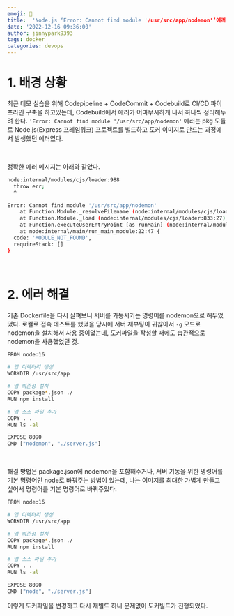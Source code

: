 ```yaml
---
emoji: 💫
title:  'Node.js ‘Error: Cannot find module '/usr/src/app/nodemon'’에러 해결'
date: '2022-12-16 09:36:00'
author: jinnypark9393
tags: docker
categories: devops
---
```


# 1. 배경 상황

최근 데모 실습을 위해 Codepipeline + CodeCommit + Codebuild로 CI/CD 파이프라인 구축을 하고있는데, Codebuild에서 에러가 어마무시하게 나서 하나씩 정리해두려 한다. `‘Error: Cannot find module '/usr/src/app/nodemon'` 에러는 pkg 모듈로 Node.js(Express 프레임워크) 프로젝트를 빌드하고 도커 이미지로 만드는 과정에서 발생했던 에러였다.

<br/>

정확한 에러 메시지는 아래와 같았다.

```bash
node:internal/modules/cjs/loader:988
  throw err;
  ^

Error: Cannot find module '/usr/src/app/nodemon'
    at Function.Module._resolveFilename (node:internal/modules/cjs/loader:985:15)
    at Function.Module._load (node:internal/modules/cjs/loader:833:27)
    at Function.executeUserEntryPoint [as runMain] (node:internal/modules/run_main:81:12)
    at node:internal/main/run_main_module:22:47 {
  code: 'MODULE_NOT_FOUND',
  requireStack: []
}
```

<br/>

# 2. 에러 해결

기존 Dockerfile을 다시 살펴보니 서버를 가동시키는 명령어를 nodemon으로 해두었었다. 로컬로 접속 테스트를 했었을 당시에 서버 재부팅이 귀찮아서 `-g` 모드로 nodemon을 설치해서 사용 중이었는데, 도커파일을 작성할 때에도 습관적으로 nodemon을 사용했었던 것.

```bash
FROM node:16

# 앱 디렉터리 생성
WORKDIR /usr/src/app

# 앱 의존성 설치
COPY package*.json ./
RUN npm install

# 앱 소스 파일 추가
COPY . .
RUN ls -al

EXPOSE 8090
CMD ["nodemon", "./server.js"]
```

<br/>

해결 방법은 package.json에 nodemon을 포함해주거나, 서버 기동을 위한 명령어를 기본 명령어인 node로 바꿔주는 방법이 있는데, 나는 이미지를 최대한 가볍게 만들고 싶어서 명령어를 기본 명령어로 바꿔주었다.

```bash
FROM node:16

# 앱 디렉터리 생성
WORKDIR /usr/src/app

# 앱 의존성 설치
COPY package*.json ./
RUN npm install

# 앱 소스 파일 추가
COPY . .
RUN ls -al

EXPOSE 8090
CMD ["node", "./server.js"]
```

이렇게 도커파일을 변경하고 다시 재빌드 하니 문제없이 도커빌드가 진행되었다.

<br/>